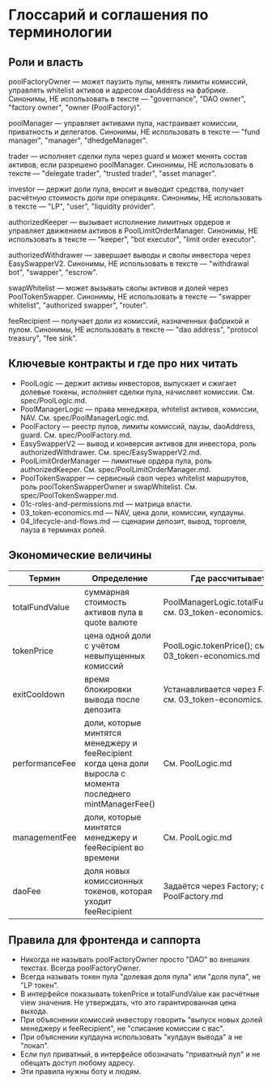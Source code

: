 # Глоссарий и соглашения по терминологии

## Роли и власть
poolFactoryOwner — может паузить пулы, менять лимиты комиссий, управлять whitelist активов и адресом daoAddress на фабрике.
Синонимы, НЕ использовать в тексте — "governance", "DAO owner", "factory owner", "owner (PoolFactory)".

poolManager — управляет активами пула, настраивает комиссии, приватность и делегатов.
Синонимы, НЕ использовать в тексте — "fund manager", "manager", "dhedgeManager".

trader — исполняет сделки пула через guard и может менять состав активов, если разрешено poolManager.
Синонимы, НЕ использовать в тексте — "delegate trader", "trusted trader", "asset manager".

investor — держит доли пула, вносит и выводит средства, получает расчётную стоимость доли при операциях.
Синонимы, НЕ использовать в тексте — "LP", "user", "liquidity provider".

authorizedKeeper — вызывает исполнение лимитных ордеров и управляет движением активов в PoolLimitOrderManager.
Синонимы, НЕ использовать в тексте — "keeper", "bot executor", "limit order executor".

authorizedWithdrawer — завершает выводы и свопы инвестора через EasySwapperV2.
Синонимы, НЕ использовать в тексте — "withdrawal bot", "swapper", "escrow".

swapWhitelist — может вызывать свопы активов и долей через PoolTokenSwapper.
Синонимы, НЕ использовать в тексте — "swapper whitelist", "authorized swapper", "router".

feeRecipient — получает доли из комиссий, назначенных фабрикой и пулом.
Синонимы, НЕ использовать в тексте — "dao address", "protocol treasury", "fee sink".

## Ключевые контракты и где про них читать
- PoolLogic — держит активы инвесторов, выпускает и сжигает долевые токены, исполняет сделки пула, начисляет комиссии. См. spec/PoolLogic.md.
- PoolManagerLogic — права менеджера, whitelist активов, комиссии, NAV. См. spec/PoolManagerLogic.md.
- PoolFactory — реестр пулов, лимиты комиссий, паузы, daoAddress, guard. См. spec/PoolFactory.md.
- EasySwapperV2 — вывод и конверсия активов для инвестора, роль authorizedWithdrawer. См. spec/EasySwapperV2.md.
- PoolLimitOrderManager — лимитные ордера пула, роль authorizedKeeper. См. spec/PoolLimitOrderManager.md.
- PoolTokenSwapper — сервисный своп через whitelist маршрутов, роль poolTokenSwapperOwner и swapWhitelist. См. spec/PoolTokenSwapper.md.
- 01c-roles-and-permissions.md — матрица власти.
- 03_token-economics.md — NAV, цена доли, комиссии, кулдауны.
- 04_lifecycle-and-flows.md — сценарии депозит, вывод, торговля, пауза в терминах ролей.

## Экономические величины
| Термин | Определение | Где рассчитывается |
| --- | --- | --- |
| totalFundValue | суммарная стоимость активов пула в quote валюте | PoolManagerLogic.totalFundValue(); см. 03_token-economics.md |
| tokenPrice | цена одной доли с учётом невыпущенных комиссий | PoolLogic.tokenPrice(); см. 03_token-economics.md |
| exitCooldown | время блокировки вывода после депозита | Устанавливается через Factory; см. 03_token-economics.md |
| performanceFee | доли, которые минтятся менеджеру и feeRecipient когда цена доли выросла с момента последнего mintManagerFee() | См. PoolLogic.md |
| managementFee | доли, которые минтятся менеджеру и feeRecipient во времени | См. PoolLogic.md |
| daoFee | доля новых комиссионных токенов, которая уходит feeRecipient | Задаётся через Factory; см. PoolFactory.md |

## Правила для фронтенда и саппорта
- Никогда не называть poolFactoryOwner просто "DAO" во внешних текстах. Всегда poolFactoryOwner.
- Всегда называть токен пула "долевая доля пула" или "доля пула", не "LP токен".
- В интерфейсе показывать tokenPrice и totalFundValue как расчётные view значения. Не утверждать, что это гарантированная цена выхода.
- При объяснении комиссий инвестору говорить "выпуск новых долей менеджеру и feeRecipient", не "списание комиссии с вас".
- При объяснении кулдауна использовать "кулдаун вывода" а не "локап".
- Если пул приватный, в интерфейсе обозначать "приватный пул" и не обещать доступ любому адресу.
- Эти правила нужны боту и людям.
